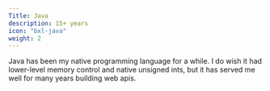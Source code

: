 ```yaml
---
Title: Java
description: 15+ years
icon: "bxl-java"
weight: 2
---
```

Java has been my native programming language for a while.
I do wish it had lower-level memory control and native unsigned ints,
but it has served me well for many years building web apis.